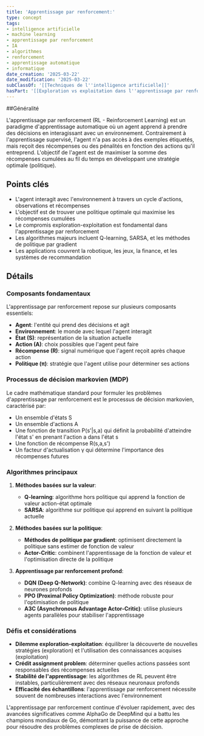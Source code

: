 ```yaml
---
title: 'Apprentissage par renforcement:'
type: concept
tags:
- intelligence artificielle
- machine learning
- apprentissage par renforcement
- IA
- algorithmes
- renforcement
- apprentissage automatique
- informatique
date_creation: '2025-03-22'
date_modification: '2025-03-22'
subClassOf: '[[Techniques de l''intelligence artificielle]]'
hasPart: '[[Exploration vs exploitation dans l''apprentissage par renforcement]]'
---
```

##Généralité

L'apprentissage par renforcement (RL - Reinforcement Learning) est un paradigme d'apprentissage automatique où un agent apprend à prendre des décisions en interagissant avec un environnement. Contrairement à l'apprentissage supervisé, l'agent n'a pas accès à des exemples étiquetés, mais reçoit des récompenses ou des pénalités en fonction des actions qu'il entreprend. L'objectif de l'agent est de maximiser la somme des récompenses cumulées au fil du temps en développant une stratégie optimale (politique).

## Points clés

- L'agent interagit avec l'environnement à travers un cycle d'actions, observations et récompenses
- L'objectif est de trouver une politique optimale qui maximise les récompenses cumulées
- Le compromis exploration-exploitation est fondamental dans l'apprentissage par renforcement
- Les algorithmes majeurs incluent Q-learning, SARSA, et les méthodes de politique par gradient
- Les applications couvrent la robotique, les jeux, la finance, et les systèmes de recommandation

## Détails

### Composants fondamentaux

L'apprentissage par renforcement repose sur plusieurs composants essentiels:
- **Agent**: l'entité qui prend des décisions et agit
- **Environnement**: le monde avec lequel l'agent interagit
- **État (S)**: représentation de la situation actuelle
- **Action (A)**: choix possibles que l'agent peut faire
- **Récompense (R)**: signal numérique que l'agent reçoit après chaque action
- **Politique (π)**: stratégie que l'agent utilise pour déterminer ses actions

### Processus de décision markovien (MDP)

Le cadre mathématique standard pour formuler les problèmes d'apprentissage par renforcement est le processus de décision markovien, caractérisé par:
- Un ensemble d'états S
- Un ensemble d'actions A
- Une fonction de transition P(s'|s,a) qui définit la probabilité d'atteindre l'état s' en prenant l'action a dans l'état s
- Une fonction de récompense R(s,a,s')
- Un facteur d'actualisation γ qui détermine l'importance des récompenses futures

### Algorithmes principaux

1. **Méthodes basées sur la valeur**:
   - **Q-learning**: algorithme hors politique qui apprend la fonction de valeur action-état optimale
   - **SARSA**: algorithme sur politique qui apprend en suivant la politique actuelle

2. **Méthodes basées sur la politique**:
   - **Méthodes de politique par gradient**: optimisent directement la politique sans estimer de fonction de valeur
   - **Actor-Critic**: combinent l'apprentissage de la fonction de valeur et l'optimisation directe de la politique

3. **Apprentissage par renforcement profond**:
   - **DQN (Deep Q-Network)**: combine Q-learning avec des réseaux de neurones profonds
   - **PPO (Proximal Policy Optimization)**: méthode robuste pour l'optimisation de politique
   - **A3C (Asynchronous Advantage Actor-Critic)**: utilise plusieurs agents parallèles pour stabiliser l'apprentissage

### Défis et considérations

- **Dilemme exploration-exploitation**: équilibrer la découverte de nouvelles stratégies (exploration) et l'utilisation des connaissances acquises (exploitation)
- **Crédit assignment problem**: déterminer quelles actions passées sont responsables des récompenses actuelles
- **Stabilité de l'apprentissage**: les algorithmes de RL peuvent être instables, particulièrement avec des réseaux neuronaux profonds
- **Efficacité des échantillons**: l'apprentissage par renforcement nécessite souvent de nombreuses interactions avec l'environnement

L'apprentissage par renforcement continue d'évoluer rapidement, avec des avancées significatives comme AlphaGo de DeepMind qui a battu les champions mondiaux de Go, démontrant la puissance de cette approche pour résoudre des problèmes complexes de prise de décision.